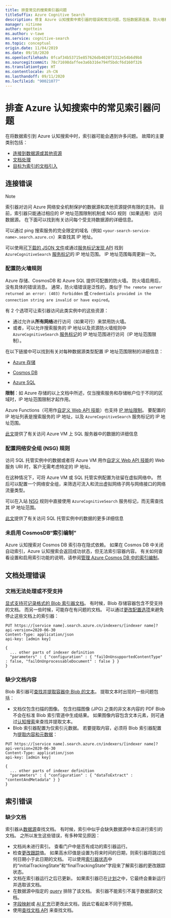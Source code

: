 ```yaml
---
title: 排查常见的搜索索引器问题
titleSuffix: Azure Cognitive Search
description: 修复 Azure 认知搜索中索引器的错误和常见问题，包括数据源连接、防火墙和丢失的文档。
manager: nitinme
author: mgottein
ms.author: v-tawe
ms.service: cognitive-search
ms.topic: conceptual
origin.date: 11/04/2019
ms.date: 09/10/2020
ms.openlocfilehash: 0fcaf34b53715e857626db4028f3312e54b6d9b8
ms.sourcegitcommit: 78c71698daffee3a6b316e794f5bdcf6d160f326
ms.translationtype: HT
ms.contentlocale: zh-CN
ms.lasthandoff: 09/11/2020
ms.locfileid: "90021077"
---
```

# <a name="troubleshooting-common-indexer-issues-in-azure-cognitive-search"></a>排查 Azure 认知搜索中的常见索引器问题

在将数据索引到 Azure 认知搜索中时，索引器可能会遇到许多问题。 故障的主要类别包括：

* [连接到数据源或其他资源](#connection-errors)
* [文档处理](#document-processing-errors)
* [目标为索引的文档引入](#index-errors)

## <a name="connection-errors"></a>连接错误

> [!NOTE]
> 索引器对访问 Azure 网络安全机制保护的数据源和其他资源提供有限的支持。 目前，索引器只能通过相应的 IP 地址范围限制机制或 NSG 规则（如果适用）访问数据源。 在下面可以找到有关访问每个受支持数据源的详细信息。
>
> 可以通过 ping 搜索服务的完全限定的域名（例如 `<your-search-service-name>.search.azure.cn`）来查找其 IP 地址。
>
> 可以使用[可下载的 JSON 文件](../virtual-network/service-tags-overview.md#discover-service-tags-by-using-downloadable-json-files)或通过[服务标记发现 API](../virtual-network/service-tags-overview.md#use-the-service-tag-discovery-api-public-preview) 找到 `AzureCognitiveSearch` [服务标记](../virtual-network/service-tags-overview.md#available-service-tags)的 IP 地址范围。 IP 地址范围每周更新一次。

### <a name="configure-firewall-rules"></a>配置防火墙规则

Azure 存储、CosmosDB 和 Azure SQL 提供可配置的防火墙。 防火墙启用后，没有具体的错误消息。 通常，防火墙错误是泛性的，类似于 `The remote server returned an error: (403) Forbidden` 或 `Credentials provided in the connection string are invalid or have expired`。

有 2 个选项可让索引器访问此类实例中的这些资源：

* 通过允许从**所有网络**进行访问（如果可行）来禁用防火墙。
* 或者，可以允许搜索服务的 IP 地址以及资源防火墙规则中 `AzureCognitiveSearch` [服务标记](../virtual-network/service-tags-overview.md#available-service-tags)的 IP 地址范围进行访问（IP 地址范围限制）。

在以下链接中可以找到有关对每种数据源类型配置 IP 地址范围限制的详细信息：

* [Azure 存储](../storage/common/storage-network-security.md#grant-access-from-an-internet-ip-range)

* [Cosmos DB](../storage/common/storage-network-security.md#grant-access-from-an-internet-ip-range)

* [Azure SQL](../azure-sql/database/firewall-configure.md#create-and-manage-ip-firewall-rules)

**限制**：如 Azure 存储的以上文档中所述，仅当搜索服务和存储帐户位于不同的区域时，IP 地址范围限制才起作用。

Azure Functions（可用作[自定义 Web API 技能](cognitive-search-custom-skill-web-api.md)）也支持 [IP 地址限制](../azure-functions/ip-addresses.md#ip-address-restrictions)。 要配置的 IP 地址列表是搜索服务的 IP 地址，以及 `AzureCognitiveSearch` 服务标记的 IP 地址范围。

[此文](search-howto-connecting-azure-sql-iaas-to-azure-search-using-indexers.md)提供了有关访问 Azure VM 上 SQL 服务器中的数据的详细信息

### <a name="configure-network-security-group-nsg-rules"></a>配置网络安全组 (NSG) 规则

访问 SQL 托管实例中的数据或者将 Azure VM 用作[自定义 Web API 技能](cognitive-search-custom-skill-web-api.md)的 Web 服务 URI 时，客户无需考虑特定的 IP 地址。

在这种情况下，可将 Azure VM 或 SQL 托管实例配置为驻留在虚拟网络中。 然后可以配置一个网络安全组，来筛选可流入和流出虚拟网络子网与网络接口的网络流量类型。

可以在入站 [NSG](../virtual-network/manage-network-security-group.md#work-with-security-rules) 规则中直接使用 `AzureCognitiveSearch` 服务标记，而无需查找其 IP 地址范围。

[此文](search-howto-connecting-azure-sql-mi-to-azure-search-using-indexers.md)提供了有关访问 SQL 托管实例中的数据的更多详细信息

### <a name="cosmosdb-indexing-isnt-enabled"></a>未启用 CosmosDB“索引编制”

Azure 认知搜索对 Cosmos DB 索引存在隐式依赖。 如果在 Cosmos DB 中关闭自动索引，Azure 认知搜索会返回成功状态，但无法索引容器内容。 有关如何查看设置和启用索引功能的说明，请参阅[管理 Azure Cosmos DB 中的索引编制](../cosmos-db/how-to-manage-indexing-policy.md#use-the-azure-portal)。

## <a name="document-processing-errors"></a>文档处理错误

### <a name="unprocessable-or-unsupported-documents"></a>文档无法处理或不受支持

[显式支持可记录格式的 Blob 索引器文档](search-howto-indexing-azure-blob-storage.md#SupportedFormats)。 有时候，Blob 存储容器包含不受支持的文档。 而另一些时候，可能存在有问题的文档。 可以通过[更改配置选项](search-howto-indexing-azure-blob-storage.md#DealingWithErrors)来避免停止这些文档上的索引器：

```
PUT https://[service name].search.azure.cn/indexers/[indexer name]?api-version=2020-06-30
Content-Type: application/json
api-key: [admin key]

{
  ... other parts of indexer definition
  "parameters" : { "configuration" : { "failOnUnsupportedContentType" : false, "failOnUnprocessableDocument" : false } }
}
```

### <a name="missing-document-content"></a>缺少文档内容

Blob 索引器可[查找并提取容器中 Blob 的文本](search-howto-indexing-azure-blob-storage.md#how-azure-search-indexes-blobs)。 提取文本时出现的一些问题包括：

* 文档仅包含扫描的图像。 包含扫描图像 (JPG) 之类的非文本内容的 PDF Blob 不会在标准 Blob 索引管道中生成结果。 如果图像内容包含文本元素，则可通过[认知搜索](cognitive-search-concept-image-scenarios.md)来查找并提取文本。
* Blob 索引器配置为仅索引元数据。 若要提取内容，必须将 Blob 索引器配置为[提取内容和元数据](search-howto-indexing-azure-blob-storage.md#controlling-which-parts-of-the-blob-are-indexed)：

```
PUT https://[service name].search.azure.cn/indexers/[indexer name]?api-version=2020-06-30
Content-Type: application/json
api-key: [admin key]

{
  ... other parts of indexer definition
  "parameters" : { "configuration" : { "dataToExtract" : "contentAndMetadata" } }
}
```

## <a name="index-errors"></a>索引错误

### <a name="missing-documents"></a>缺少文档

索引器从[数据源](https://docs.microsoft.com/rest/api/searchservice/create-data-source)查找文档。 有时候，索引中似乎会缺失数据源中本应进行索引的文档。 之所以发生这些错误，有多种常见原因：

* 文档尚未进行索引。 查看门户中是否有成功的索引器运行。
* 检查[更改跟踪](https://docs.microsoft.com/rest/api/searchservice/create-data-source#data-change-detection-policies)值。 如果高水印值是设置为将来时间的日期，则索引器将跳过任何日期小于此日期的文档。 可以使用[索引器状态](https://docs.microsoft.com/rest/api/searchservice/get-indexer-status#indexer-execution-result)中的“initialTrackingState”和“finalTrackingState”字段来了解索引器的更改跟踪状态。
* 文档在索引器运行之后已更新。 如果索引器已在[计划](https://docs.microsoft.com/rest/api/searchservice/create-indexer#indexer-schedule)之中，它最终会重新运行并选取该文档。
* 在数据源中指定的 [query](https://docs.microsoft.com/rest/api/searchservice/create-data-source) 排除了该文档。 索引器不能索引不属于数据源的文档。
* [字段映射](https://docs.microsoft.com/rest/api/searchservice/create-indexer#fieldmappings)或 [AI 扩充](https://docs.azure.cn/search/cognitive-search-concept-intro)已更改此文档，因此它看起来不同于预期。
* 使用[查找文档 API](https://docs.microsoft.com/rest/api/searchservice/lookup-document) 来查找文档。

